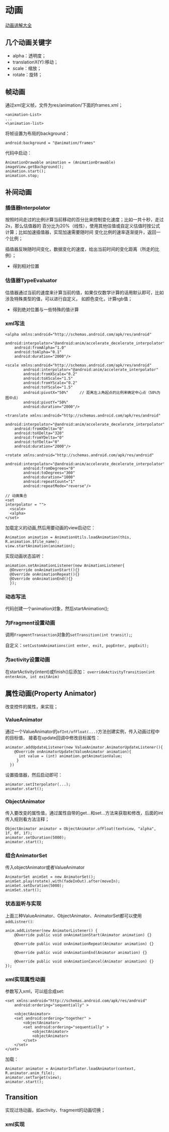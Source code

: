 # 动画
[动画讲解大全](https://github.com/OCNYang/Android-Animation-Set/tree/master/transition-animation)

## 几个动画关键字
- alpha：透明度；
- translationX(Y):移动；
- scale：缩放；
- rotate：旋转；
## 帧动画
通过xml定义帧，文件为res/animation/下面的frames.xml；
```
<animation-List>
...
<\animation-list>
```
将帧设置为布局的background：
```
android:background = "@animation/frames"
```
代码中启动：
```
AnimationDrawable animation = (AnimationDrawable) imageView.getBackground();
animation.start();
animation.stop;
```

## 补间动画
### 插值器Interpolator
按照时间走过的比例计算当前移动的百分比来控制变化速度；比如一共十秒，走过2s，那么估值器的
百分比为20%（线性），使用其他估值或自定义估值时按公式计算；比如加速插值器，实现加速需要随时间
变化比例的速率逐渐提升，返回一个比例；

插值器反映随时间变化，数据变化的速度，给出当前时间的变化距离（所走的比例）；
- 得到相对位置

### 估值器TypeEvaluator
估值器通过当前的速度来计算当前的值，如果仅仅数学计算的话用默认即可，比如涉及特殊类型的值，可以进行自定义，
如颜色变化，计算rgb值；
- 得到绝对位置与一些特殊的值计算

### xml写法
```
<alpha xmlns:android="http://schemas.android.com/apk/res/android"  
    android:interpolator="@android:anim/accelerate_decelerate_interpolator"  
    android:fromAlpha="1.0"  
    android:toAlpha="0.1"  
    android:duration="2000"/>

<scale xmlns:android="http://schemas.android.com/apk/res/android"  
        android:interpolator="@android:anim/accelerate_interpolator"  
        android:fromXScale="0.2"  
        android:toXScale="1.5"  
        android:fromYScale="0.2"  
        android:toYScale="1.5"  
        android:pivotX="50%"     // 距离左上角起点的比例来确定中心点（50%为图中点）
        android:pivotY="50%"  
        android:duration="2000"/>

<translate xmlns:android="http://schemas.android.com/apk/res/android"  
    android:interpolator="@android:anim/accelerate_decelerate_interpolator"  
    android:fromXDelta="0"  
    android:toXDelta="320"  
    android:fromYDelta="0"  
    android:toYDelta="0"  
    android:duration="2000"/>

<rotate xmlns:android="http://schemas.android.com/apk/res/android"  
        android:interpolator="@android:anim/accelerate_decelerate_interpolator"  
        android:fromDegrees="0"  
        android:toDegrees="360"  
        android:duration="1000"  
        android:repeatCount="1"  
        android:repeatMode="reverse"/>

// 动画集合
<set
interpolator = "">
  <scale>
  <alpha>
</set>
```
加载定义的动画,然后用要动画的view启动它：
```
Animation animation = AnimationUtils.loadAnimation(this, R.animation.$file_name);
view.startAnimation(animation);
```
实现动画状态监听：
```
animation.setAnimationListener(new AnimationListener{
  @Onverride onAnimationStart(){}
  @Override onAnimationRepeat(){}
  @Override onAnimationEnd(){}
  });
```

### 动态写法
代码创建一个animation对象，然后startAnimation();

### 为Fragment设置动画
调用`FragmentTransaction`对象的`setTransition(int transit);`;

自定义：`setCustomAnimations(int enter, exit, popEnter, popExit);`

### 为activity设置动画
在startActivity(intent)或finish()后添加：
`overrideActivityTransition(int enterAnim, int exitAnim)`

## 属性动画(Property Animator)
改变控件的属性，来实现；

### ValueAnimator
通过一个ValueAnimator的`ofInt/ofFloat(...)`方法创建实例，传入动画过程中的目标值，
接着在update回调中修改目标属性：
```
animator.addUpdateListener(new ValueAnimator.AnimatorUpdateListener(){
    @Override onAnimatorUpdate(ValueAnimator animation){
      int value = (int) animation.getAnimationValue;
     }
  })
```
设置插值器，然后启动即可：
```
animator.setIterpolator(...);
animator.start();
```

### ObjectAnimator
传入要改变的属性值，通过属性自带的get...和set...方法来获取和修改，后面的int传入规则看方法注释；
```
ObjectAnimator animator = ObjectAnimator.ofFloat(textview, "alpha", 1f, 0f, 1f);
animator.setDuration(5000);
animator.start();
```

### 组合AnimatorSet
传入objectAnimator或者ValueAnimator
```
AnimatorSet animSet = new AnimatorSet();
animSet.play(rotate).with(fadeInOut).after(moveIn);
animSet.setDuration(5000);
animSet.start();
```

### 状态监听与实现
上面三种ValueAnimator、ObjectAnimator、AnimatorSet都可以使用`addListner()`:
```
anim.addListener(new AnimatorListener() {
	@Override public void onAnimationStart(Animator animation) {}

	@Override public void onAnimationRepeat(Animator animation) {}

	@Override public void onAnimationEnd(Animator animation) {}

	@Override public void onAnimationCancel(Animator animation) {}
});
```
### xml实现属性动画
参数写入xml，可以组合成set:
```
<set xmlns:android="http://schemas.android.com/apk/res/android"
    android:ordering="sequentially" >

    <objectAnimator>
    <set android:ordering="together" >
        <objectAnimator>
        <set android:ordering="sequentially" >
            <objectAnimator>
            <objectAnimator>
        </set>
    </set>
</set>
```
加载：
```
Animator animator = AnimatorInflater.loadAnimator(context, R.animator.anim_file);
animator.setTarget(view);
animator.start();
```

## Transition
实现过场动画，如activity、fragment的动画切换；
### xml实现

